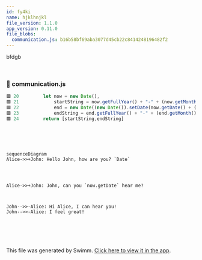```yaml
---
id: fy4ki
name: hjklhnjkl
file_version: 1.1.0
app_version: 0.11.0
file_blobs:
  communication.js: b16b58bf69aba3077d45cb22c8414248196482f2
---
```


bfdgb

<br/>


<!-- NOTE-swimm-snippet: the lines below link your snippet to Swimm -->
### 📄 communication.js
```javascript
🟩 20         let now = new Date(),
🟩 21             startString = now.getFullYear() + "-" + (now.getMonth() + 1) + "-" + (now.getDate()),
🟩 22             end = new Date((new Date()).setDate(now.getDate() + (range || 7))),
🟩 23             endString = end.getFullYear() + "-" + (end.getMonth() + 1) + "-" + (end.getDate());
🟩 24         return [startString,endString]
```

<br/>

<br/>

<br/>

<!--MERMAID {width:100}-->
```mermaid
sequenceDiagram
Alice->>+John: Hello John, how are you? `Date`




Alice->>+John: John, can you `now.getDate` hear me?



John-->>-Alice: Hi Alice, I can hear you!
John-->>-Alice: I feel great!




```
<!--MCONTENT {content: "sequenceDiagram<br/>\nAlice->>+John: Hello John, how are you? `Date`<swm-token data-swm-token=\":communication.js:20:9:9:`    let now = new Date(),`\"/>\n\n<br/>\n\n<br/>\nAlice->>+John: John, can you `now.getDate`<swm-token data-swm-token=\":communication.js:21:40:42:`        startString = now.getFullYear() + &quot;-&quot; + (now.getMonth() + 1) + &quot;-&quot; + (now.getDate()),`\"/> hear me?<br/>\n<br/>\n<br/>\n<br/>\nJohn\\-\\-\\>>-Alice: Hi Alice, I can hear you!<br/>\nJohn\\-\\-\\>>-Alice: I feel great!<br/>\n<br/>\n<br/>\n<br/>\n<br/>"} --->

<br/>

This file was generated by Swimm. [Click here to view it in the app](http://localhost:5001/repos/ls4DA2fLasmQuEbT4ipw/docs/fy4ki).